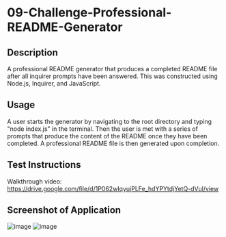 # 09-Challenge-Professional-README-Generator

## Description
A professional README generator that produces a completed README file after all inquirer prompts have been answered. This was constructed using Node.js, Inquirer, and JavaScript.

## Usage
A user starts the generator by navigating to the root directory and typing "node index.js" in the terminal. Then the user is met with a series of prompts that produce the content of the README once they have been completed. A professional README file is then generated upon completion.

## Test Instructions
Walkthrough video: https://drive.google.com/file/d/1P062wIqyujPLFe_hdYPYtdjYetQ-dVul/view

## Screenshot of Application
![image](https://user-images.githubusercontent.com/18688891/194732738-daa38324-c53e-4408-b0df-b2db558c81d5.png)
![image](https://user-images.githubusercontent.com/18688891/194732662-915319bb-a91f-4c53-a830-df4909bd5cd2.png)
